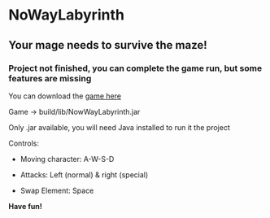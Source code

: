 # NoWayLabyrinth

## Your mage needs to survive the maze!

### Project not finished, you can complete the game run, but some features are missing
You can download the [game here](https://1ai-13.itch.io/no-way-labyrinth)

Game -> build/lib/NowWayLabyrinth.jar

Only .jar available, you will need Java installed to run it the project

Controls: 

- Moving character: A-W-S-D

- Attacks: Left (normal) & right (special)

- Swap Element: Space

**​Have fun!**
